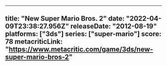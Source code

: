 
---
title: "New Super Mario Bros. 2"
date: "2022-04-09T23:38:27.956Z"
releaseDate: "2012-08-19"
platforms: ["3ds"]
series: ["super-mario"]
score: 78
metacriticLink: "https://www.metacritic.com/game/3ds/new-super-mario-bros-2"
---

